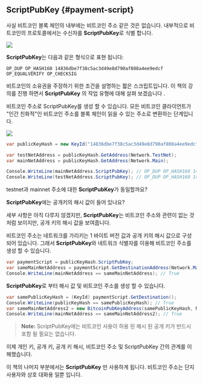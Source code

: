## ScriptPubKey {#payment-script}

사실 비트코인 블록 체인의 내부에는 비트코인 주소 같은 것은 없습니다. 내부적으로 비트코인의 프로토콜에서는 수신자를 **ScriptPubKey**로 식별 합니다.

![](../assets/ScriptPubKey.png)  

**ScriptPubKey**는 다음과 같은 형식으로 표현 됩니다:  

```OP_DUP OP_HASH160 14836dbe7f38c5ac3d49e8d790af808a4ee9edcf OP_EQUALVERIFY OP_CHECKSIG```  

비트코인의 소유권을 주장하기 위한 조건을 설명하는 짧은 스크립트입니다. 이 책의 강의를 진행 하면서 **ScriptPubKey** 의 작업 유형에 대해 살펴 보겠습니다 .

비트코인 주소로 ScriptPubKey를 생성 할 수 있습니다. 모든 비트코인 클라이언트가 "인간 친화적"인 비트코인 주소를 블록 체인이 읽을 수 있는 주소로 변환하는 단계입니다.

![](../assets/BitcoinAddressToScriptPubKey.png)  

```cs 
var publicKeyHash = new KeyId("14836dbe7f38c5ac3d49e8d790af808a4ee9edcf");

var testNetAddress = publicKeyHash.GetAddress(Network.TestNet);
var mainNetAddress = publicKeyHash.GetAddress(Network.Main);

Console.WriteLine(mainNetAddress.ScriptPubKey); // OP_DUP OP_HASH160 14836dbe7f38c5ac3d49e8d790af808a4ee9edcf OP_EQUALVERIFY OP_CHECKSIG
Console.WriteLine(testNetAddress.ScriptPubKey); // OP_DUP OP_HASH160 14836dbe7f38c5ac3d49e8d790af808a4ee9edcf OP_EQUALVERIFY OP_CHECKSIG
```  

testnet과 mainnet 주소에 대한 **ScriptPubKey**가 동일할까요?

**ScriptPubKey**에는 공개키의 해시 값이 들어 있나요?

세부 사항은 아직 다루지 않겠지만, **ScriptPubKey**는 비트코인 주소와 관련이 없는 것 처럼 보이지만, 공개 키의 해시 값을 보여줍니다.

비트코인 주소는 네트워크를 가리키는 1 바이트 버전 값과 공개 키의 해시 값으로 구성 되어 있습니다. 그래서 **ScriptPubKey**와 네트워크 식별자를 이용해 비트코인 주소를 생성 할 수 있습니다.

```cs
var paymentScript = publicKeyHash.ScriptPubKey;
var sameMainNetAddress = paymentScript.GetDestinationAddress(Network.Main);
Console.WriteLine(mainNetAddress == sameMainNetAddress); // True
```   

**ScriptPubKey**로 부터 해시 값 및 비트코인 주소를 생성 할 수 있습니다.

```cs
var samePublicKeyHash = (KeyId) paymentScript.GetDestination();
Console.WriteLine(publicKeyHash == samePublicKeyHash); // True
var sameMainNetAddress2 = new BitcoinPubKeyAddress(samePublicKeyHash, Network.Main);
Console.WriteLine(mainNetAddress == sameMainNetAddress2); // True
```   

> **Note:** ScriptPubKey에는 비트코인 사용이 허용 된 해시 된 공개 키가 반드시 포함 될 필요는 없습니다.

이제 개인 키, 공개 키, 공개 키 해시, 비트코인 주소 및 ScriptPubKey 간의 관계를 이해했습니다.

이 책의 나머지 부분에서는 **ScriptPubKey** 만 사용하게 됩니다. 비트코인 주소는 단지 사용자와 상호 대화용 일뿐 입니다.
